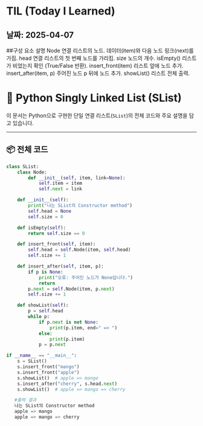 # TIL (Today I Learned)
## 날짜: 2025-04-07
##구성 요소	설명
Node	연결 리스트의 노드. 데이터(item)와 다음 노드 링크(next)를 가짐.
head	연결 리스트의 첫 번째 노드를 가리킴.
size	노드의 개수.
isEmpty()	리스트가 비었는지 확인 (True/False 반환).
insert_front(item)	리스트 앞에 노드 추가.
insert_after(item, p)	주어진 노드 p 뒤에 노드 추가.
showList()	리스트 전체 출력.

# 🧵 Python Singly Linked List (SList)

이 문서는 Python으로 구현한 단일 연결 리스트(`SList`)의 전체 코드와 주요 설명을 담고 있습니다.

---

## 📦 전체 코드

```python
class SList:
    class Node:
        def __init__(self, item, link=None):
            self.item = item
            self.next = link

    def __init__(self):
        print("나는 SList의 Constructor method")
        self.head = None
        self.size = 0

    def isEmpty(self):
        return self.size == 0

    def insert_front(self, item):
        self.head = self.Node(item, self.head)
        self.size += 1

    def insert_after(self, item, p):
        if p is None:
            print("오류: 주어진 노드가 None입니다.")
            return
        p.next = self.Node(item, p.next)
        self.size += 1

    def showList(self):
        p = self.head
        while p:
            if p.next is not None:
                print(p.item, end=" => ")
            else:
                print(p.item)
            p = p.next

if __name__ == "__main__":
    s = SList()
    s.insert_front("mango")
    s.insert_front("apple")
    s.showList()  # apple => mango
    s.insert_after("cherry", s.head.next)
    s.showList()  # apple => mango => cherry

   #출력 결과
   나는 SList의 Constructor method
   apple => mango
   apple => mango => cherry

